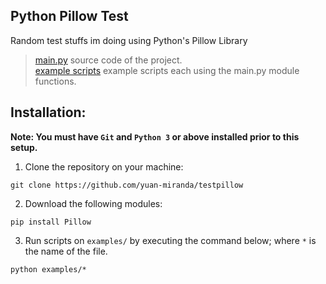 ## Python Pillow Test
Random test stuffs im doing using Python's Pillow Library

> [main.py](main.py) source code of the project.<br>
> [example scripts](examples/) example scripts each using the main.py module functions.

## Installation:
**Note: You must have `Git` and `Python 3` or above installed prior to this setup.**
1. Clone the repository on your machine:
```
git clone https://github.com/yuan-miranda/testpillow
```
2. Download the following modules:
```
pip install Pillow
```
3. Run scripts on `examples/` by executing the command below; where `*` is the name of the file.
```
python examples/*
```
